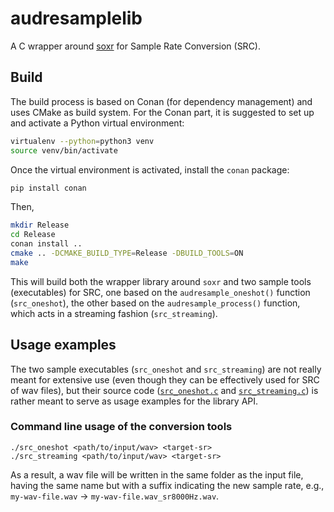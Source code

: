 # audresamplelib

A C wrapper around [soxr](https://sourceforge.net/projects/soxr/) for Sample 
Rate Conversion (SRC).


## Build
The build process is based on Conan (for dependency management) and uses CMake
as build system. For the Conan part, it is suggested to set up and activate a 
Python virtual environment:

```bash
virtualenv --python=python3 venv
source venv/bin/activate
```

Once the virtual environment is activated, install the `conan` package:

```bash
pip install conan
```

Then,
```bash
mkdir Release
cd Release
conan install ..
cmake .. -DCMAKE_BUILD_TYPE=Release -DBUILD_TOOLS=ON
make
```
This will build both the wrapper library around `soxr` and two sample tools 
(executables) for SRC, one based on the `audresample_oneshot()` function 
(`src_oneshot`), the other based on the `audresample_process()` function, which 
acts in a streaming fashion (`src_streaming`).

## Usage examples
The two sample executables (`src_oneshot` and `src_streaming`) are not really 
meant for extensive use (even though they can be effectively used for SRC of wav
files), but their source code ([`src_oneshot.c`](src_oneshot.c) and 
[`src_streaming.c`](src_streaming.c)) is rather meant to serve as usage examples 
for the library API. 

### Command line usage of the conversion tools
```
./src_oneshot <path/to/input/wav> <target-sr>
./src_streaming <path/to/input/wav> <target-sr>
```
As a result, a wav file will be written in the same folder as the input file, 
having the same name but with a suffix indicating the new sample rate, e.g., 
`my-wav-file.wav` -> `my-wav-file.wav_sr8000Hz.wav`.
